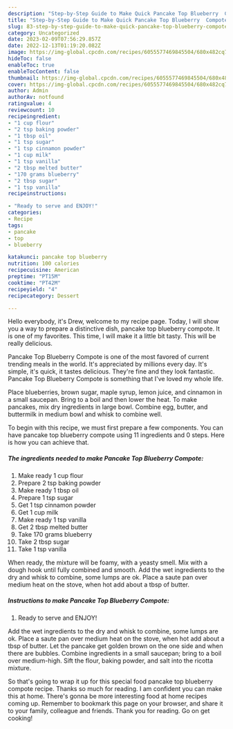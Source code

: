 ```yaml
---
description: "Step-by-Step Guide to Make Quick Pancake Top Blueberry  Compote"
title: "Step-by-Step Guide to Make Quick Pancake Top Blueberry  Compote"
slug: 83-step-by-step-guide-to-make-quick-pancake-top-blueberry-compote
category: Uncategorized
date: 2023-02-09T07:56:29.857Z
date: 2022-12-13T01:19:20.082Z
image: https://img-global.cpcdn.com/recipes/6055577469845504/680x482cq70/pancake-top-blueberry-compote-recipe-main-photo.jpg
hideToc: false
enableToc: true
enableTocContent: false
thumbnail: https://img-global.cpcdn.com/recipes/6055577469845504/680x482cq70/pancake-top-blueberry-compote-recipe-main-photo.jpg
cover: https://img-global.cpcdn.com/recipes/6055577469845504/680x482cq70/pancake-top-blueberry-compote-recipe-main-photo.jpg
author: Admin
authorAv: notfound
ratingvalue: 4
reviewcount: 10
recipeingredient:
- "1 cup flour"
- "2 tsp baking powder"
- "1 tbsp oil"
- "1 tsp sugar"
- "1 tsp cinnamon powder"
- "1 cup milk"
- "1 tsp vanilla"
- "2 tbsp melted butter"
- "170 grams blueberry"
- "2 tbsp sugar"
- "1 tsp vanilla"
recipeinstructions:

- "Ready to serve and ENJOY!"
categories:
- Recipe
tags:
- pancake
- top
- blueberry

katakunci: pancake top blueberry 
nutrition: 100 calories
recipecuisine: American
preptime: "PT15M"
cooktime: "PT42M"
recipeyield: "4"
recipecategory: Dessert

---
```



Hello everybody, it's Drew, welcome to my recipe page. Today, I will show you a way to prepare a distinctive dish, pancake top blueberry  compote. It is one of my favorites. This time, I will make it a little bit tasty. This will be really delicious.

Pancake Top Blueberry  Compote is one of the most favored of current trending meals in the world. It's appreciated by millions every day. It's simple, it's quick, it tastes delicious. They're fine and they look fantastic. Pancake Top Blueberry  Compote is something that I've loved my whole life.

Place blueberries, brown sugar, maple syrup, lemon juice, and cinnamon in a small saucepan. Bring to a boil and then lower the heat. To make pancakes, mix dry ingredients in large bowl. Combine egg, butter, and buttermilk in medium bowl and whisk to combine well.


To begin with this recipe, we must first prepare a few components. You can have pancake top blueberry  compote using 11 ingredients and 0 steps. Here is how you can achieve that.

<!--inarticleads1-->

##### The ingredients needed to make Pancake Top Blueberry  Compote:

1. Make ready 1 cup flour
1. Prepare 2 tsp baking powder
1. Make ready 1 tbsp oil
1. Prepare 1 tsp sugar
1. Get 1 tsp cinnamon powder
1. Get 1 cup milk
1. Make ready 1 tsp vanilla
1. Get 2 tbsp melted butter
1. Take 170 grams blueberry
1. Take 2 tbsp sugar
1. Take 1 tsp vanilla


When ready, the mixture will be foamy, with a yeasty smell. Mix with a dough hook until fully combined and smooth. Add the wet ingredients to the dry and whisk to combine, some lumps are ok. Place a saute pan over medium heat on the stove, when hot add about a tbsp of butter. 

<!--inarticleads2-->

##### Instructions to make Pancake Top Blueberry  Compote:


1. Ready to serve and ENJOY!

Add the wet ingredients to the dry and whisk to combine, some lumps are ok. Place a saute pan over medium heat on the stove, when hot add about a tbsp of butter. Let the pancake get golden brown on the one side and when there are bubbles. Combine ingredients in a small saucepan; bring to a boil over medium-high. Sift the flour, baking powder, and salt into the ricotta mixture. 

So that's going to wrap it up for this special food pancake top blueberry  compote recipe. Thanks so much for reading. I am confident you can make this at home. There's gonna be more interesting food at home recipes coming up. Remember to bookmark this page on your browser, and share it to your family, colleague and friends. Thank you for reading. Go on get cooking!
